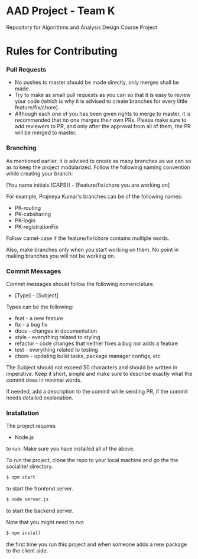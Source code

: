 # AAD Project - Team K

Repository for Algorithms and Analysis Design Course Project

# Rules for Contributing

### Pull Requests

* No pushes to master should be made directly, only merges shall be made.
* Try to make as small pull requests as you can so that it is easy to review your code (which is why it is advised to create branches for every little feature/fix/chore).
* Although each one of you has been given rights to merge to master, it is recommended that no one merges their own PRs. Please make sure to add reviewers to PR, and only after the approval from all of them,  the PR will be merged to master.

### Branching

As mentioned earlier, it is advised to create as many branches as we can so as to keep the project modularized. Follow the following naming convention while creating your branch:

[You name initials (CAPS)] - [Feature/fix/chore you are working on]

For example, Prajneya Kumar's branches can be of the following names:

* PK-routing
* PK-cabsharing
* PK-login
* PK-registrationFix

Follow camel-case if the feature/fix/chore contains multiple words. 

Also, make branches only when you start working on them. No point in making branches you will not be working on.

### Commit Messages

Commit messages should follow the following nomenclature. 

* [Type] - [Subject]

Types can be the following:

* feat - a new feature
* fix - a bug fix
* docs - changes in documentation
* style - everything related to styling
* refactor - code changes that neither fixes a bug nor adds a feature
* test - everything related to testing
* chore - updating build tasks, package manager configs, etc

The Subject should not exceed 50 characters and should be written in imperative. Keep it short, simple and make sure to describe exactly what the commit does in minimal words.

If needed, add a description to the commit while sending PR, if the commit needs detailed explanation.

### Installation

The project requires

* Node.js

to run. Make sure you have installed all of the above.

To run the project, clone the repo to your local machine and go the the socialite/ directory. 

```sh
$ npm start
```
to start the frontend server.

```sh
$ node server.js
```
to start the backend server.

Note that you might need to run 

```sh
$ npm install
```

the first time you run this project and when someone adds a new package to the client side.

